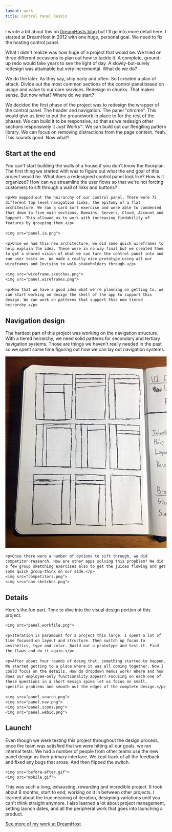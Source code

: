 ```yaml
---
layout: work
title: Control Panel Reskin
---
```


I wrote a bit about this on [DreamHosts blog](https://www.dreamhost.com/blog/2015/09/15/control-panel-design-update/) but I'll go into more detail here. I started at DreamHost in 2012 with one huge, personal goal. We need to fix the hosting control panel.

What I didn't realize was how huge of a project that would be. We tried on three different occasions to plan out how to tackle it. A complete, ground-up redo would take years to see the light of day. A slowly-but-surely redesign was attainable but very incremental. What do we do?

We do the later. As they say, ship early and often. So I created a plan of attack. Divide out the most common sections of the control panel based on usage and value to our core services. Redesign in chunks. That makes sense. But now what? Where do we start?

We decided the first phase of the project was to redesign the wrapper of the control panel. The header and navigation. The panel "chrome". This would give us time to put the groundwork in place to for the rest of the phases. We can build it to be responsive, so that as we redesign other sections responsively it Just Works&trade;. We can build out our fledgiling pattern library. We can focus on removing distractions from the page content. Yeah. This sounds good. Now what?

<div class="section section-inner">
	<h2 class="section-title">Start at the end</h2>
	<p>You can't start building the walls of a house if you don't know the floorplan. The first thing we started with was to figure out what the end goal of this project would be. What does a redesigned control panel look like? How is it organized? How can we streamline the user flows so that we're not forcing customers to sift through a wall of links and buttons?</p>

	<p>We mapped out the heirarchy of our control panel. There were 75 different top level navigation links, the epitomy of a flat architecture. We ran a card sort exercise and were able to condensed that down to five main sections. Domains, Servers, Cloud, Account and Support. This allowed us to work with increasing findability of features by grouping them.</p>

	<img src="panel.ia.png">

	<p>Once we had this new architecture, we did some quick wireframes to help explain the idea. These were in no way final but we created them to get a shared vision of what we can turn the control panel into and run user tests on. We made a really nice prototype using all our wireframes and Invision to walk stakeholders through.</p>

	<img src="wireframe.sketches.png">
	<img src="panel.wireframes.png">

	<p>Now that we have a good idea what we're planning on getting to, we can start working on design the shell of the app to support this design. We can work on patterns that support this new tiered heirarchy.</p>
</div>

<div class="section section-inner">
	<h2 class="section-title">Navigation design</h2>
	<p>The hardest part of this project was working on the navigation structure. With a tiered heirarchy, we need solid patterns for secondary and tertiary navigation systems. Those are things we haven't really needed in the past so we spent some time figuring out how we can lay out navigation systems.</p>
	<img src="nav.sketches.2.png">

	<p>Once there were a number of options to sift through, we did competitor research. How are other apps solving this propblem? We did a few group sketching exercises also to get the juices flowing and get some quick group-think on our side.</p>
	<img src="competitors.png">
	<img src="nav.sketches.png">
</div>

<div class="section section-inner">
	<h2 class="section-title">Details</h2>
	<p>Here's the fun part. Time to dive into the visual design portion of this project.</p>

	<img src="panel.workfile.png">

	<p>Iteration is paramount for a project this large. I spent a lot of time focused on layout and structure. Then switch up focus to aesthetics, type and color. Build out a prototype and test it. Find the flaws and do it again.</p>

	<p>After about four rounds of doing that, something started to happen. We started getting to a place where it was all coming together. Now I could focus on the details. How do dropdown menus work? Where and how does our employee-only functionality appear? Focusing on each one of these questions in a short design spike let us focus on small, specific problems and smooth out the edges of the complete design.</p>

	<img src="panel.search.png">
	<img src="panel.nav.png">
	<img src="panel.icons.png">
	<img src="panel.webid.png">
</div>

<div class="section section-inner">
	<h2 class="section-title">Launch!</h2>
	<p>Even though we were testing this project throughout the design process, once the team was satisfied that we were hitting all our goals, we ran internal tests. We had a number of people from other teams use the new panel design as their primary interface. We kept track of all the feedback and fixed any bugs that arose. And then flipped the switch.</p>

	<img src="before-after.gif">
	<img src="mobile.gif">
</div>

<div class="section section-inner">
	<p>This was such a long, exhausting, rewarding and incredible project. It took about 8 months, start to end, working on it in between other projects. I learned about the true meaning of iteration, designing variations until you can't think straight anymore. I also learned a lot about project management, setting launch dates, and all the peripheral work that goes into launching a product.</p>
	<p><a href="../">See more of my work at DreamHost</a></p>
</div>

